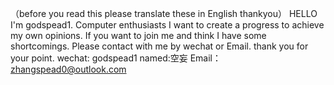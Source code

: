 （before you read this please translate these in English thankyou）
HELLO I'm godspead1. 
Computer enthusiasts
I want to create a progress to achieve my own opinions.
If you want to join me and think I have some shortcomings.
Please contact with me by wechat or Email.
thank you for your point.
wechat: godspead1  named:空妄
Email：zhangspead0@outlook.com

<!---
godspead1/godspead1 is a ✨ special ✨ repository because its `README.md` (this file) appears on your GitHub profile.
You can click the Preview link to take a look at your changes.
--->
